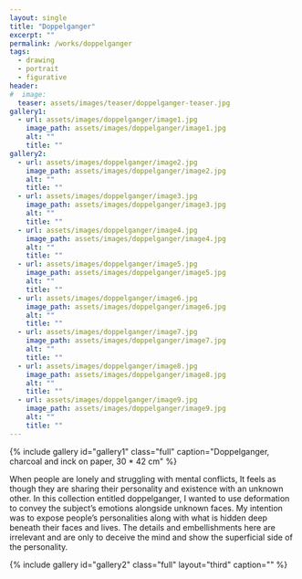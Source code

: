 ```yaml
---
layout: single
title: "Doppelganger"
excerpt: ""
permalink: /works/doppelganger
tags:
  - drawing
  - portrait
  - figurative
header:
#  image: 
  teaser: assets/images/teaser/doppelganger-teaser.jpg 
gallery1:
  - url: assets/images/doppelganger/image1.jpg
    image_path: assets/images/doppelganger/image1.jpg
    alt: ""
    title: ""
gallery2:
  - url: assets/images/doppelganger/image2.jpg
    image_path: assets/images/doppelganger/image2.jpg
    alt: ""
    title: ""
  - url: assets/images/doppelganger/image3.jpg
    image_path: assets/images/doppelganger/image3.jpg
    alt: ""
    title: ""
  - url: assets/images/doppelganger/image4.jpg
    image_path: assets/images/doppelganger/image4.jpg
    alt: ""
    title: ""
  - url: assets/images/doppelganger/image5.jpg
    image_path: assets/images/doppelganger/image5.jpg
    alt: ""
    title: ""
  - url: assets/images/doppelganger/image6.jpg
    image_path: assets/images/doppelganger/image6.jpg
    alt: ""
    title: ""
  - url: assets/images/doppelganger/image7.jpg
    image_path: assets/images/doppelganger/image7.jpg
    alt: ""
    title: ""
  - url: assets/images/doppelganger/image8.jpg
    image_path: assets/images/doppelganger/image8.jpg
    alt: ""
    title: ""
  - url: assets/images/doppelganger/image9.jpg
    image_path: assets/images/doppelganger/image9.jpg
    alt: ""
    title: ""
---
```



{% include gallery id="gallery1" class="full" caption="Doppelganger, charcoal and inck on paper, 30 * 42 cm" %}


When people are lonely and struggling with mental conflicts, It feels as though they are sharing their personality and existence with an unknown other.
In this collection entitled doppelganger, I wanted to use deformation to convey the subject’s emotions alongside unknown faces. My intention was to expose people’s personalities along with what is hidden deep beneath their faces and lives. The details and embellishments here are irrelevant and are only to deceive the mind and show the superficial side of the personality.


{% include gallery id="gallery2" class="full" layout="third" caption="" %}
